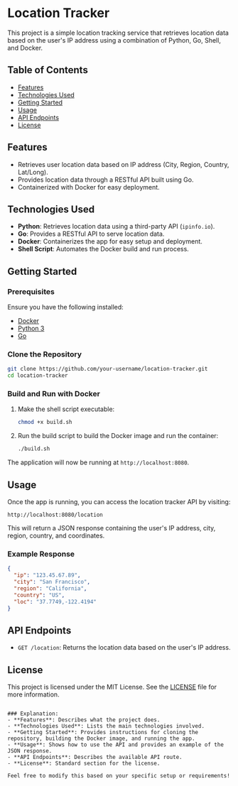 
# Location Tracker

This project is a simple location tracking service that retrieves location data based on the user's IP address using a combination of Python, Go, Shell, and Docker.

## Table of Contents

- [Features](#features)
- [Technologies Used](#technologies-used)
- [Getting Started](#getting-started)
- [Usage](#usage)
- [API Endpoints](#api-endpoints)
- [License](#license)

## Features

- Retrieves user location data based on IP address (City, Region, Country, Lat/Long).
- Provides location data through a RESTful API built using Go.
- Containerized with Docker for easy deployment.

## Technologies Used

- **Python**: Retrieves location data using a third-party API (`ipinfo.io`).
- **Go**: Provides a RESTful API to serve location data.
- **Docker**: Containerizes the app for easy setup and deployment.
- **Shell Script**: Automates the Docker build and run process.

## Getting Started

### Prerequisites

Ensure you have the following installed:

- [Docker](https://docs.docker.com/get-docker/)
- [Python 3](https://www.python.org/downloads/)
- [Go](https://golang.org/doc/install)

### Clone the Repository

```bash
git clone https://github.com/your-username/location-tracker.git
cd location-tracker
```

### Build and Run with Docker

1. Make the shell script executable:

   ```bash
   chmod +x build.sh
   ```

2. Run the build script to build the Docker image and run the container:

   ```bash
   ./build.sh
   ```

The application will now be running at `http://localhost:8080`.

## Usage

Once the app is running, you can access the location tracker API by visiting:

```
http://localhost:8080/location
```

This will return a JSON response containing the user's IP address, city, region, country, and coordinates.

### Example Response

```json
{
  "ip": "123.45.67.89",
  "city": "San Francisco",
  "region": "California",
  "country": "US",
  "loc": "37.7749,-122.4194"
}
```

## API Endpoints

- `GET /location`: Returns the location data based on the user's IP address.

## License

This project is licensed under the MIT License. See the [LICENSE](LICENSE) file for more information.
```

### Explanation:
- **Features**: Describes what the project does.
- **Technologies Used**: Lists the main technologies involved.
- **Getting Started**: Provides instructions for cloning the repository, building the Docker image, and running the app.
- **Usage**: Shows how to use the API and provides an example of the JSON response.
- **API Endpoints**: Describes the available API route.
- **License**: Standard section for the license.

Feel free to modify this based on your specific setup or requirements!